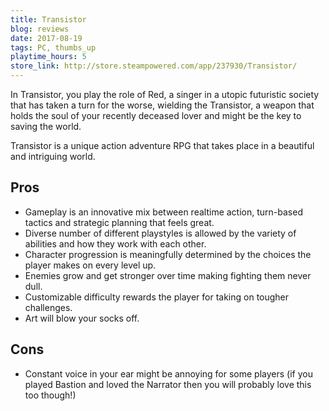 ```yaml
---
title: Transistor
blog: reviews
date: 2017-08-19
tags: PC, thumbs_up
playtime_hours: 5
store_link: http://store.steampowered.com/app/237930/Transistor/
---
```

In Transistor, you play the role of Red, a singer in a utopic futuristic society that has taken a turn for the worse, wielding the Transistor, a weapon that holds the soul of your recently deceased lover and might be the key to saving the world.

Transistor is a unique action adventure RPG that takes place in a beautiful and intriguing world.

## Pros

- Gameplay is an innovative mix between realtime action, turn-based tactics and strategic planning that feels great.
- Diverse number of different playstyles is allowed by the variety of abilities and how they work with each other.
- Character progression is meaningfully determined by the choices the player makes on every level up.
- Enemies grow and get stronger over time making fighting them never dull.
- Customizable difficulty rewards the player for taking on tougher challenges.
- Art will blow your socks off.

## Cons

- Constant voice in your ear might be annoying for some players (if you played Bastion and loved the Narrator then you will probably love this too though!)
